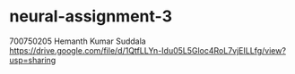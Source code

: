 # neural-assignment-3
700750205 Hemanth Kumar Suddala https://drive.google.com/file/d/1QtfLLYn-Idu05L5Gloc4RoL7vjEILLfg/view?usp=sharing
